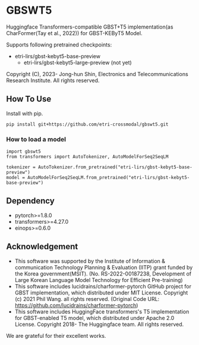 # GBSWT5

Huggingface Transformers-compatible GBST+T5 implementation(as CharFormer(Tay et al., 2022)) for GBST-KEByT5 Model.

Supports following pretrained checkpoints:
  * etri-lirs/gbst-kebyt5-base-preview
	* etri-lirs/gbst-kebyt5-large-preview (not yet)

Copyright (C), 2023- Jong-hun Shin, Electronics and Telecommunications Research Institute. All rights reserved.

## How To Use
Install with pip.
```
pip install git+https://github.com/etri-crossmodal/gbswt5.git
```

### How to load a model
```
import gbswt5
from transformers import AutoTokenizer, AutoModelForSeq2SeqLM

tokenizer = AutoTokenizer.from_pretrained("etri-lirs/gbst-kebyt5-base-preview")
model = AutoModelForSeq2SeqLM.from_pretrained("etri-lirs/gbst-kebyt5-base-preview")
```

## Dependency
 * pytorch>=1.8.0
 * transformers>=4.27.0
 * einops>=0.6.0

## Acknowledgement

 * This software was supported by the Institute of Information & communication Technology Planning & Evaluation (IITP) grant funded by the Korea government(MSIT). (No. RS-2022-00187238, Development of Large Korean Language Model Technology for Efficient Pre-training)
 * This software includes lucidrains/charformer-pytorch GitHub project for GBST implementation, which distributed under MIT License. Copyright (c) 2021 Phil Wang. all rights reserved. (Original Code URL: https://github.com/lucidrains/charformer-pytorch)
 * This software includes HuggingFace transformers's T5 implementation for GBST-enabled T5 model, which distributed under Apache 2.0 License. Copyright 2018- The Huggingface team. All rights reserved.
 
We are grateful for their excellent works.
